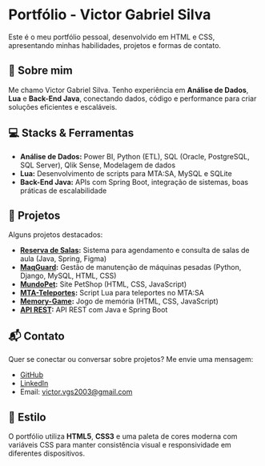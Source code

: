 # Portfólio - Victor Gabriel Silva

Este é o meu portfólio pessoal, desenvolvido em HTML e CSS, apresentando minhas habilidades, projetos e formas de contato.  

## 🧑 Sobre mim
Me chamo Victor Gabriel Silva. Tenho experiência em **Análise de Dados**, **Lua** e **Back-End Java**, conectando dados, código e performance para criar soluções eficientes e escaláveis.

## 💻 Stacks & Ferramentas
- **Análise de Dados:** Power BI, Python (ETL), SQL (Oracle, PostgreSQL, SQL Server), Qlik Sense, Modelagem de dados  
- **Lua:** Desenvolvimento de scripts para MTA:SA, MySQL e SQLite  
- **Back-End Java:** APIs com Spring Boot, integração de sistemas, boas práticas de escalabilidade

## 📂 Projetos
Alguns projetos destacados:

- **[Reserva de Salas](https://github.com/victorgs062/reserva-de-salas):** Sistema para agendamento e consulta de salas de aula (Java, Spring, Figma)  
- **[MaqGuard](https://github.com/victorgs062/maqguard):** Gestão de manutenção de máquinas pesadas (Python, Django, MySQL, HTML, CSS)  
- **[MundoPet](https://github.com/victorgs062/mundopet):** Site PetShop (HTML, CSS, JavaScript)  
- **[MTA-Teleportes](https://github.com/victorgs062/mta-teleportes):** Script Lua para teleportes no MTA:SA  
- **[Memory-Game](https://github.com/victorgs062/memory-game):** Jogo de memória (HTML, CSS, JavaScript)  
- **[API REST](https://github.com/victorgs062/api-spring-boot):** API REST com Java e Spring Boot

## 📬 Contato
Quer se conectar ou conversar sobre projetos? Me envie uma mensagem:  

- [GitHub](https://github.com/victorgs062)  
- [LinkedIn](https://www.linkedin.com/in/victorgs062/)  
- Email: victor.vgs2003@gmail.com  

## 🎨 Estilo
O portfólio utiliza **HTML5**, **CSS3** e uma paleta de cores moderna com variáveis CSS para manter consistência visual e responsividade em diferentes dispositivos.